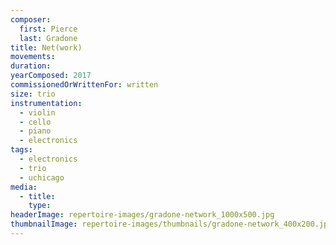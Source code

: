 ```yaml
---
composer:
  first: Pierce
  last: Gradone
title: Net(work)
movements:
duration:
yearComposed: 2017
commissionedOrWrittenFor: written
size: trio
instrumentation:
  - violin
  - cello
  - piano
  - electronics
tags:
  - electronics
  - trio
  - uchicago
media:
  - title:
    type:
headerImage: repertoire-images/gradone-network_1000x500.jpg
thumbnailImage: repertoire-images/thumbnails/gradone-network_400x200.jpg
---
```

